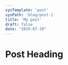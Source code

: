 ```yaml
---
sysTemplate: 'post'
sysPath: 'blog/post-1'
title: 'My post'
draft: false
date: "2019-07-29"
---
```


# Post Heading
